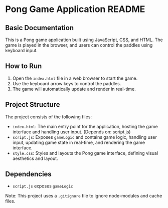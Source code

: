 Pong Game Application README
============================

Basic Documentation
----------------

This is a Pong game application built using JavaScript, CSS, and HTML. The game is played in the browser, and users can control the paddles using keyboard input.

How to Run
----------

1. Open the `index.html` file in a web browser to start the game.
2. Use the keyboard arrow keys to control the paddles.
3. The game will automatically update and render in real-time.

Project Structure
----------------

The project consists of the following files:

* `index.html`: The main entry point for the application, hosting the game interface and handling user input. (Depends on: script.js)
* `script.js`: Exposes `gameLogic` and contains game logic, handling user input, updating game state in real-time, and rendering the game interface.
* `style.css`: Styles and layouts the Pong game interface, defining visual aesthetics and layout.

Dependencies
------------

* `script.js` exposes `gameLogic`

Note: This project uses a `.gitignore` file to ignore node-modules and cache files.